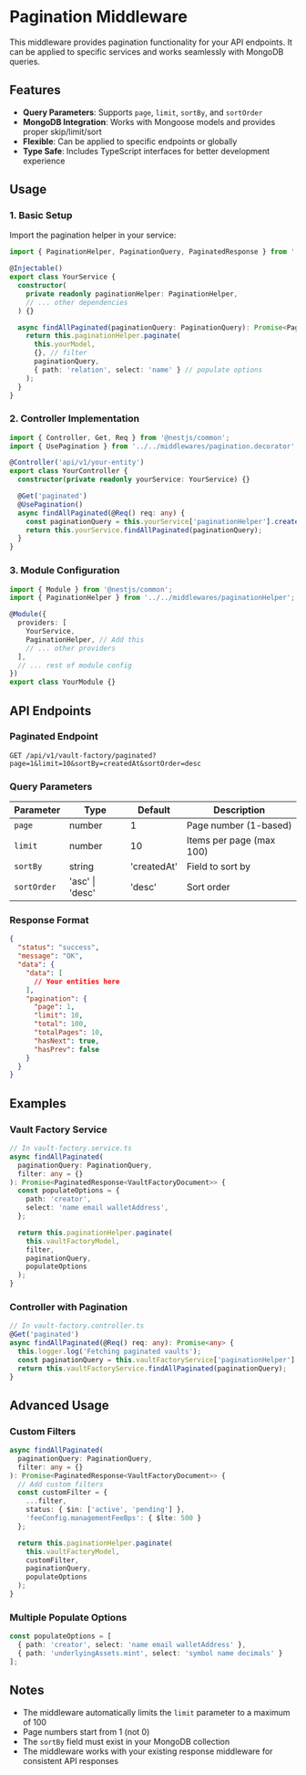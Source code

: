 # Pagination Middleware

This middleware provides pagination functionality for your API endpoints. It can be applied to specific services and works seamlessly with MongoDB queries.

## Features

- **Query Parameters**: Supports `page`, `limit`, `sortBy`, and `sortOrder`
- **MongoDB Integration**: Works with Mongoose models and provides proper skip/limit/sort
- **Flexible**: Can be applied to specific endpoints or globally
- **Type Safe**: Includes TypeScript interfaces for better development experience

## Usage

### 1. Basic Setup

Import the pagination helper in your service:

```typescript
import { PaginationHelper, PaginationQuery, PaginatedResponse } from '../../middlewares/paginationHelper';

@Injectable()
export class YourService {
  constructor(
    private readonly paginationHelper: PaginationHelper,
    // ... other dependencies
  ) {}

  async findAllPaginated(paginationQuery: PaginationQuery): Promise<PaginatedResponse<YourEntity>> {
    return this.paginationHelper.paginate(
      this.yourModel,
      {}, // filter
      paginationQuery,
      { path: 'relation', select: 'name' } // populate options
    );
  }
}
```

### 2. Controller Implementation

```typescript
import { Controller, Get, Req } from '@nestjs/common';
import { UsePagination } from '../../middlewares/pagination.decorator';

@Controller('api/v1/your-entity')
export class YourController {
  constructor(private readonly yourService: YourService) {}

  @Get('paginated')
  @UsePagination()
  async findAllPaginated(@Req() req: any) {
    const paginationQuery = this.yourService['paginationHelper'].createPaginationQuery(req);
    return this.yourService.findAllPaginated(paginationQuery);
  }
}
```

### 3. Module Configuration

```typescript
import { Module } from '@nestjs/common';
import { PaginationHelper } from '../../middlewares/paginationHelper';

@Module({
  providers: [
    YourService,
    PaginationHelper, // Add this
    // ... other providers
  ],
  // ... rest of module config
})
export class YourModule {}
```

## API Endpoints

### Paginated Endpoint
```
GET /api/v1/vault-factory/paginated?page=1&limit=10&sortBy=createdAt&sortOrder=desc
```

### Query Parameters

| Parameter | Type | Default | Description |
|-----------|------|---------|-------------|
| `page` | number | 1 | Page number (1-based) |
| `limit` | number | 10 | Items per page (max 100) |
| `sortBy` | string | 'createdAt' | Field to sort by |
| `sortOrder` | 'asc' \| 'desc' | 'desc' | Sort order |

### Response Format

```json
{
  "status": "success",
  "message": "OK",
  "data": {
    "data": [
      // Your entities here
    ],
    "pagination": {
      "page": 1,
      "limit": 10,
      "total": 100,
      "totalPages": 10,
      "hasNext": true,
      "hasPrev": false
    }
  }
}
```

## Examples

### Vault Factory Service

```typescript
// In vault-factory.service.ts
async findAllPaginated(
  paginationQuery: PaginationQuery,
  filter: any = {}
): Promise<PaginatedResponse<VaultFactoryDocument>> {
  const populateOptions = {
    path: 'creator',
    select: 'name email walletAddress',
  };

  return this.paginationHelper.paginate(
    this.vaultFactoryModel,
    filter,
    paginationQuery,
    populateOptions
  );
}
```

### Controller with Pagination

```typescript
// In vault-factory.controller.ts
@Get('paginated')
async findAllPaginated(@Req() req: any): Promise<any> {
  this.logger.log('Fetching paginated vaults');
  const paginationQuery = this.vaultFactoryService['paginationHelper'].createPaginationQuery(req);
  return this.vaultFactoryService.findAllPaginated(paginationQuery);
}
```

## Advanced Usage

### Custom Filters

```typescript
async findAllPaginated(
  paginationQuery: PaginationQuery,
  filter: any = {}
): Promise<PaginatedResponse<VaultFactoryDocument>> {
  // Add custom filters
  const customFilter = {
    ...filter,
    status: { $in: ['active', 'pending'] },
    'feeConfig.managementFeeBps': { $lte: 500 }
  };

  return this.paginationHelper.paginate(
    this.vaultFactoryModel,
    customFilter,
    paginationQuery,
    populateOptions
  );
}
```

### Multiple Populate Options

```typescript
const populateOptions = [
  { path: 'creator', select: 'name email walletAddress' },
  { path: 'underlyingAssets.mint', select: 'symbol name decimals' }
];
```

## Notes

- The middleware automatically limits the `limit` parameter to a maximum of 100
- Page numbers start from 1 (not 0)
- The `sortBy` field must exist in your MongoDB collection
- The middleware works with your existing response middleware for consistent API responses
